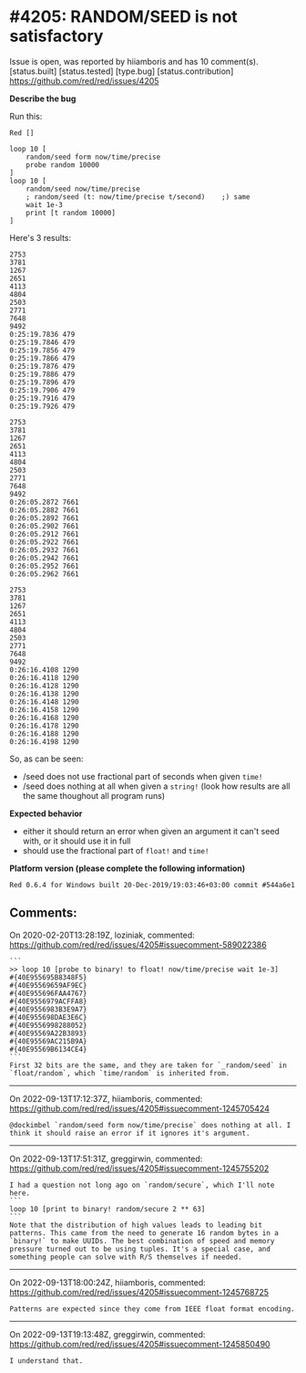 
#4205: RANDOM/SEED is not satisfactory
================================================================================
Issue is open, was reported by hiiamboris and has 10 comment(s).
[status.built] [status.tested] [type.bug] [status.contribution]
<https://github.com/red/red/issues/4205>

**Describe the bug**

Run this:
```
Red []                                
                                      
loop 10 [
	random/seed form now/time/precise
	probe random 10000
]
loop 10 [
	random/seed now/time/precise
	; random/seed (t: now/time/precise t/second)    ;) same
	wait 1e-3
	print [t random 10000]
]
```

Here's 3 results:
```
2753            
3781            
1267            
2651            
4113            
4804            
2503            
2771            
7648            
9492            
0:25:19.7836 479
0:25:19.7846 479
0:25:19.7856 479
0:25:19.7866 479
0:25:19.7876 479
0:25:19.7886 479
0:25:19.7896 479
0:25:19.7906 479
0:25:19.7916 479
0:25:19.7926 479
```
```
2753             
3781             
1267             
2651             
4113             
4804             
2503             
2771             
7648             
9492             
0:26:05.2872 7661
0:26:05.2882 7661
0:26:05.2892 7661
0:26:05.2902 7661
0:26:05.2912 7661
0:26:05.2922 7661
0:26:05.2932 7661
0:26:05.2942 7661
0:26:05.2952 7661
0:26:05.2962 7661
```
```
2753             
3781             
1267             
2651             
4113             
4804             
2503             
2771             
7648             
9492             
0:26:16.4108 1290
0:26:16.4118 1290
0:26:16.4128 1290
0:26:16.4138 1290
0:26:16.4148 1290
0:26:16.4158 1290
0:26:16.4168 1290
0:26:16.4178 1290
0:26:16.4188 1290
0:26:16.4198 1290
```

So, as can be seen:
- /seed does not use fractional part of seconds when given `time!`
- /seed does nothing at all when given a `string!` (look how results are all the same thoughout all program runs)

**Expected behavior**

- either it should return an error when given an argument it can't seed with, or it should use it in full
- should use the fractional part of `float!` and `time!`

**Platform version (please complete the following information)**
```
Red 0.6.4 for Windows built 20-Dec-2019/19:03:46+03:00 commit #544a6e1
```



Comments:
--------------------------------------------------------------------------------

On 2020-02-20T13:28:19Z, loziniak, commented:
<https://github.com/red/red/issues/4205#issuecomment-589022386>

    ```
    >> loop 10 [probe to binary! to float! now/time/precise wait 1e-3]
    #{40E955695B8348F5}
    #{40E95569659AF9EC}
    #{40E955696FAA4767}
    #{40E9556979ACFFA8}
    #{40E9556983B3E9A7}
    #{40E955698DAE3E6C}
    #{40E9556998288052}
    #{40E95569A22B3893}
    #{40E95569AC215B9A}
    #{40E95569B6134CE4}
    ```
    First 32 bits are the same, and they are taken for `_random/seed` in `float/random`, which `time/random` is inherited from.

--------------------------------------------------------------------------------

On 2022-09-13T17:12:37Z, hiiamboris, commented:
<https://github.com/red/red/issues/4205#issuecomment-1245705424>

    @dockimbel `random/seed form now/time/precise` does nothing at all. I think it should raise an error if it ignores it's argument.

--------------------------------------------------------------------------------

On 2022-09-13T17:51:31Z, greggirwin, commented:
<https://github.com/red/red/issues/4205#issuecomment-1245755202>

    I had a question not long ago on `random/secure`, which I'll note here. 
    ```
    loop 10 [print to binary! random/secure 2 ** 63]
    ```
    Note that the distribution of high values leads to leading bit patterns. This came from the need to generate 16 random bytes in a `binary!` to make UUIDs. The best combination of speed and memory pressure turned out to be using tuples. It's a special case, and something people can solve with R/S themselves if needed.

--------------------------------------------------------------------------------

On 2022-09-13T18:00:24Z, hiiamboris, commented:
<https://github.com/red/red/issues/4205#issuecomment-1245768725>

    Patterns are expected since they come from IEEE float format encoding.

--------------------------------------------------------------------------------

On 2022-09-13T19:13:48Z, greggirwin, commented:
<https://github.com/red/red/issues/4205#issuecomment-1245850490>

    I understand that.

